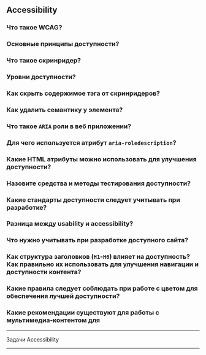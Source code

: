 ## Accessibility

### Что такое WCAG?
### Основные принципы доступности?
### Что такое скринридер?
### Уровни доступности?
### Как скрыть содержимое тэга от скринридеров?
### Как удалить семантику у элемента?
### Что такое `ARIA` роли в веб приложении?
### Для чего используется атрибут `aria-roledescription`?
### Какие HTML атрибуты можно использовать для улучшения доступности?
### Назовите средства и методы тестирования доступности?
### Какие стандарты доступности следует учитывать при разработке?
### Разница между usability и accessibility?
### Что нужно учитывать при разработке доступного сайта?
### Как структура заголовков (`H1`-`H6`) влияет на доступность? Как правильно их использовать для улучшения навигации и доступности контента?
### Какие правила следует соблюдать при работе с цветом для обеспечения лучшей доступности?
### Какие рекомендации существуют для работы с мультимедиа-контентом для 

---

Задачи Accessibility

---
